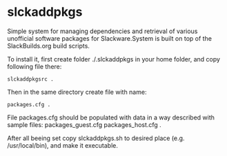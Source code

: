 slckaddpkgs
===========

Simple system for managing dependencies and retrieval of various unofficial software packages for Slackware.System is built on top of the SlackBuilds.org build scripts.

To install it, first create folder ./.slckaddpkgs in your home folder, and copy following file there:

	slckaddpkgsrc .

Then in the same directory create file with name:

	packages.cfg .

File packages.cfg should be populated with data in a way described with sample files:
	packages_guest.cfg
	packages_host.cfg .

After all beeing set copy slckaddpkgs.sh to desired place (e.g. /usr/local/bin), and make it executable.

